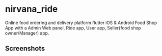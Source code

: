 # nirvana_ride

Online food ordering and delivery platform flutter iOS & Android Food Shop App with a Admin Web panel, Ride app, User app, Seller{food shop owner/Manager) app.

## Screenshots

